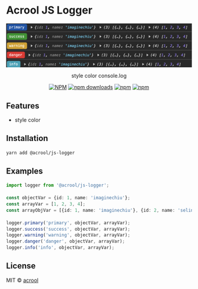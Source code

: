 # Acrool JS Logger

<img src="./preview.png" align="center" style="width: 700px;max-width: 100%"/>

<p align="center">
    style color console.log
</p>

<div align="center">

[![NPM](https://img.shields.io/npm/v/%40acrool%2Fjs-logger.svg?style=for-the-badge)](https://www.npmjs.com/package/@acrool/js-logger)
[![npm downloads](https://img.shields.io/npm/dm/%40acrool%2Fjs-logger.svg?style=for-the-badge)](https://www.npmjs.com/package/@acrool/js-logger)
[![npm](https://img.shields.io/npm/dt/%40acrool%2Fjs-logger.svg?style=for-the-badge)](https://www.npmjs.com/package/@acrool/js-logger)
[![npm](https://img.shields.io/npm/l/%40acrool%2Fjs-logger?style=for-the-badge)](https://github.com/acrool/acrool-js-logger/blob/main/LICENSE)

</div>


## Features

- style color

## Installation

```bash
yarn add @acrool/js-logger
```

## Examples

```ts
import logger from '@acrool/js-logger';

const objectVar = {id: 1, name: 'imaginechiu'}; 
const arrayVar = [1, 2, 3, 4]; 
const arrayObjVar = [{id: 1, name: 'imaginechiu'}, {id: 2, name: 'selinwu'}, {id: 3, name: 'garychien'}]; 

logger.primary('primary', objectVar, arrayVar);
logger.success('success', objectVar, arrayVar);
logger.warning('warning', objectVar, arrayVar);
logger.danger('danger', objectVar, arrayVar);
logger.info('info', objectVar, arrayVar);

```

## License

MIT © [acrool](https://github.com/acrool)

